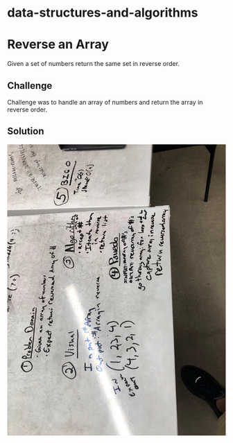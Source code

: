 # data-structures-and-algorithms
# Reverse an Array
Given a set of numbers return the same set in reverse order.

## Challenge
Challenge was to handle an array of numbers and return the array in reverse order.

## Solution
![whiteboard](assets/array-reverse.jpg)
